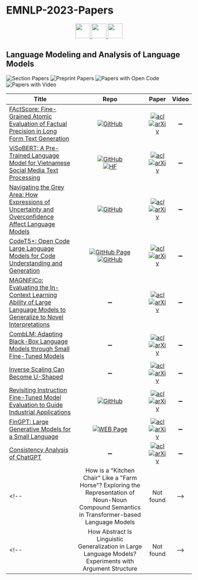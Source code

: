 # EMNLP-2023-Papers

<div align="center">
    <a href="https://github.com/DmitryRyumin/EMNLP-2023-Papers/blob/main/sections/language-grounding-to-vision-robotics-and-beyond.md">
        <img src="https://cdn.jsdelivr.net/gh/DmitryRyumin/NewEraAI-Papers@main/images/left.svg" width="40" alt="" />
    </a>
    <a href="https://github.com/DmitryRyumin/EMNLP-2023-Papers/">
        <img src="https://cdn.jsdelivr.net/gh/DmitryRyumin/NewEraAI-Papers@main/images/home.svg" width="40" alt="" />
    </a>
    <a href="https://github.com/DmitryRyumin/EMNLP-2023-Papers/blob/main/sections/information-retrieval-and-text-mining.md">
        <img src="https://cdn.jsdelivr.net/gh/DmitryRyumin/NewEraAI-Papers@main/images/right.svg" width="40" alt="" />
    </a>
</div>

## Language Modeling and Analysis of Language Models

![Section Papers](https://img.shields.io/badge/Section%20Papers-10-42BA16) ![Preprint Papers](https://img.shields.io/badge/Preprint%20Papers-10-b31b1b) ![Papers with Open Code](https://img.shields.io/badge/Papers%20with%20Open%20Code-5-1D7FBF) ![Papers with Video](https://img.shields.io/badge/Papers%20with%20Video-0-FF0000)

<!-- 212, 301 -->
| **Title** | **Repo** | **Paper** | **Video** |
|-----------|:--------:|:---------:|:---------:|
| [FActScore: Fine-Grained Atomic Evaluation of Factual Precision in Long Form Text Generation](https://aclanthology.org/2023.emnlp-main.741) | [![GitHub](https://img.shields.io/github/stars/shmsw25/FActScore?style=flat)](https://github.com/shmsw25/FActScore) | [![acl](https://img.shields.io/badge/pdf-ACL%20Anthology-CBCBCC.svg)](https://aclanthology.org/2023.emnlp-main.741.pdf) <br /> [![arXiv](https://img.shields.io/badge/arXiv-2305.14251-b31b1b.svg)](http://arxiv.org/abs/2305.14251) | :heavy_minus_sign: |
| [ViSoBERT: A Pre-Trained Language Model for Vietnamese Social Media Text Processing](https://aclanthology.org/2023.emnlp-main.315) | [![GitHub](https://img.shields.io/github/stars/uitnlp/ViSoBERT?style=flat)](https://github.com/uitnlp/ViSoBERT) <br /> [![HF](https://img.shields.io/badge/🤗-model-FFD21F.svg)](https://huggingface.co/uitnlp/visobert) | [![acl](https://img.shields.io/badge/pdf-ACL%20Anthology-CBCBCC.svg)](https://aclanthology.org/2023.emnlp-main.315.pdf) <br /> [![arXiv](https://img.shields.io/badge/arXiv-2310.11166-b31b1b.svg)](http://arxiv.org/abs/2310.11166) | :heavy_minus_sign: |
| [Navigating the Grey Area: How Expressions of Uncertainty and Overconfidence Affect Language Models](https://aclanthology.org/2023.emnlp-main.335) | [![GitHub](https://img.shields.io/github/stars/katezhou/navigating_the_grey?style=flat)](https://github.com/katezhou/navigating_the_grey) | [![acl](https://img.shields.io/badge/pdf-ACL%20Anthology-CBCBCC.svg)](https://aclanthology.org/2023.emnlp-main.335.pdf) <br /> [![arXiv](https://img.shields.io/badge/arXiv-2302.13439-b31b1b.svg)](http://arxiv.org/abs/2302.13439) | :heavy_minus_sign: |
| [CodeT5+: Open Code Large Language Models for Code Understanding and Generation](https://aclanthology.org/2023.emnlp-main.68) | [![GitHub Page](https://img.shields.io/badge/GitHub-Page-159957.svg?style=flat)](https://github.com/salesforce/CodeT5/tree/main/CodeT5+) <br /> [![GitHub](https://img.shields.io/github/stars/salesforce/CodeT5?style=flat)](https://github.com/salesforce/CodeT5) | [![acl](https://img.shields.io/badge/pdf-ACL%20Anthology-CBCBCC.svg)](https://aclanthology.org/2023.emnlp-main.68.pdf) <br /> [![arXiv](https://img.shields.io/badge/arXiv-2305.07922-b31b1b.svg)](http://arxiv.org/abs/2305.07922) | :heavy_minus_sign: |
| [MAGNIFICo: Evaluating the In-Context Learning Ability of Large Language Models to Generalize to Novel Interpretations](https://aclanthology.org/2023.emnlp-main.134) | :heavy_minus_sign: | [![acl](https://img.shields.io/badge/pdf-ACL%20Anthology-CBCBCC.svg)](https://aclanthology.org/2023.emnlp-main.134.pdf) <br /> [![arXiv](https://img.shields.io/badge/arXiv-2310.11634-b31b1b.svg)](http://arxiv.org/abs/2310.11634) | :heavy_minus_sign: |
| [CombLM: Adapting Black-Box Language Models through Small Fine-Tuned Models](https://aclanthology.org/2023.emnlp-main.180) | :heavy_minus_sign: | [![acl](https://img.shields.io/badge/pdf-ACL%20Anthology-CBCBCC.svg)](https://aclanthology.org/2023.emnlp-main.180.pdf) <br /> [![arXiv](https://img.shields.io/badge/arXiv-2305.16876-b31b1b.svg)](http://arxiv.org/abs/2305.16876) | :heavy_minus_sign: |
| [Inverse Scaling Can Become U-Shaped](https://aclanthology.org/2023.emnlp-main.963) | :heavy_minus_sign: | [![acl](https://img.shields.io/badge/pdf-ACL%20Anthology-CBCBCC.svg)](https://aclanthology.org/2023.emnlp-main.963.pdf) <br /> [![arXiv](https://img.shields.io/badge/arXiv-2211.02011-b31b1b.svg)](http://arxiv.org/abs/2211.02011) | :heavy_minus_sign: |
| [Revisiting Instruction Fine-Tuned Model Evaluation to Guide Industrial Applications](https://aclanthology.org/2023.emnlp-main.559) | [![GitHub](https://img.shields.io/github/stars/ManuelFay/IFTEval?style=flat)](https://github.com/ManuelFay/IFTEval) | [![acl](https://img.shields.io/badge/pdf-ACL%20Anthology-CBCBCC.svg)](https://aclanthology.org/2023.emnlp-main.559.pdf) <br /> [![arXiv](https://img.shields.io/badge/arXiv-2310.14103-b31b1b.svg)](http://arxiv.org/abs/2310.14103) | :heavy_minus_sign: |
| [FinGPT: Large Generative Models for a Small Language](https://aclanthology.org/2023.emnlp-main.164) | [![WEB Page](https://img.shields.io/badge/WEB-Page-159957.svg)](https://turkunlp.org/gpt3-finnish) | [![acl](https://img.shields.io/badge/pdf-ACL%20Anthology-CBCBCC.svg)](https://aclanthology.org/2023.emnlp-main.164.pdf) <br /> [![arXiv](https://img.shields.io/badge/arXiv-2311.05640-b31b1b.svg)](http://arxiv.org/abs/2311.05640) | :heavy_minus_sign: |
| [Consistency Analysis of ChatGPT](https://aclanthology.org/2023.emnlp-main.991) | :heavy_minus_sign: | [![acl](https://img.shields.io/badge/pdf-ACL%20Anthology-CBCBCC.svg)](https://aclanthology.org/2023.emnlp-main.991.pdf) <br /> [![arXiv](https://img.shields.io/badge/arXiv-2303.06273-b31b1b.svg)](http://arxiv.org/abs/2303.06273) | :heavy_minus_sign: |
<!-- | How is a "Kitchen Chair" Like a "Farm Horse"? Exploring the Representation of Noun-Noun Compound Semantics in Transformer-based Language Models |  Not found | -->
<!-- | How Abstract Is Linguistic Generalization in Large Language Models? Experiments with Argument Structure | Not found | -->
